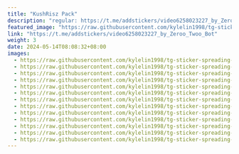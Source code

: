 ```yaml
---
title: "KushRisz Pack"
description: "regular: https://t.me/addstickers/video6258023227_by_Zeroo_Twoo_Bot"
featured_image: "https://raw.githubusercontent.com/kylelin1998/tg-sticker-spreading-worldwide-images/main/img/2351d060-3f89-4a6f-93a1-a7e2c7051a4d.jpg"
link: "https://t.me/addstickers/video6258023227_by_Zeroo_Twoo_Bot"
weight: 3
date: 2024-05-14T08:08:32+08:00
images:
  - https://raw.githubusercontent.com/kylelin1998/tg-sticker-spreading-worldwide-images/main/img/2351d060-3f89-4a6f-93a1-a7e2c7051a4d.jpg
  - https://raw.githubusercontent.com/kylelin1998/tg-sticker-spreading-worldwide-images/main/img/09aebc47-176b-4610-b1df-6771002dbc92.jpg
  - https://raw.githubusercontent.com/kylelin1998/tg-sticker-spreading-worldwide-images/main/img/a0d7a797-6aa6-4c08-859b-4ee149d971b8.jpg
  - https://raw.githubusercontent.com/kylelin1998/tg-sticker-spreading-worldwide-images/main/img/0c7d916f-5c09-4dc1-876c-2b5c383a4632.jpg
  - https://raw.githubusercontent.com/kylelin1998/tg-sticker-spreading-worldwide-images/main/img/caaa7910-e69e-415b-b05a-45f82d2973ad.jpg
  - https://raw.githubusercontent.com/kylelin1998/tg-sticker-spreading-worldwide-images/main/img/f0906696-3d21-4b75-8459-35ae9ade7c5d.jpg
  - https://raw.githubusercontent.com/kylelin1998/tg-sticker-spreading-worldwide-images/main/img/db6cbc75-9833-4262-a4bf-3310fcca2200.jpg
  - https://raw.githubusercontent.com/kylelin1998/tg-sticker-spreading-worldwide-images/main/img/9147f7de-d30d-43b1-8468-c73c56744244.jpg
  - https://raw.githubusercontent.com/kylelin1998/tg-sticker-spreading-worldwide-images/main/img/ee0c10d5-e33a-480a-ae7b-b4aa6b693c2e.jpg
  - https://raw.githubusercontent.com/kylelin1998/tg-sticker-spreading-worldwide-images/main/img/0bddf1a7-2292-4456-bc59-8b03734f0053.jpg
  - https://raw.githubusercontent.com/kylelin1998/tg-sticker-spreading-worldwide-images/main/img/f53bbcaa-f5be-4ab2-821c-462dc0e798e2.jpg
  - https://raw.githubusercontent.com/kylelin1998/tg-sticker-spreading-worldwide-images/main/img/bfda52a7-c513-491f-9af6-65402ec66a91.jpg
  - https://raw.githubusercontent.com/kylelin1998/tg-sticker-spreading-worldwide-images/main/img/b088917c-8d09-4435-920a-93771619c676.jpg
---
```

